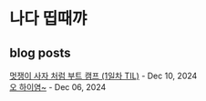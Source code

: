 # 나다 띱때꺄
## blog posts
[멋쟁이 사자 처럼 부트 캠프 (1일차 TIL)](https://jerry6475.tistory.com/2) - Dec 10, 2024<br>
[오 하이염~](https://jerry6475.tistory.com/1) - Dec 06, 2024<br>
